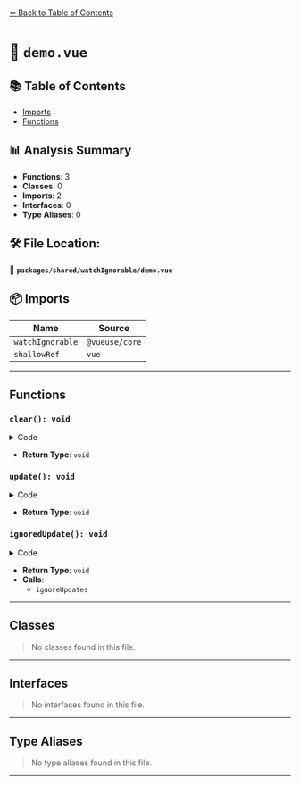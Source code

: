 [⬅️ Back to Table of Contents](../../../index.md)

# 📄 `demo.vue`

## 📚 Table of Contents

- [Imports](#imports)
- [Functions](#functions)

## 📊 Analysis Summary

- **Functions**: 3
- **Classes**: 0
- **Imports**: 2
- **Interfaces**: 0
- **Type Aliases**: 0

## 🛠️ File Location:
📂 **`packages/shared/watchIgnorable/demo.vue`**

## 📦 Imports

| Name | Source |
|------|--------|
| `watchIgnorable` | `@vueuse/core` |
| `shallowRef` | `vue` |


---

## Functions

### `clear(): void`

<details><summary>Code</summary>

```ts
function clear() {
  source.value = 0
  log.value = ''
}
```
</details>

- **Return Type**: `void`
### `update(): void`

<details><summary>Code</summary>

```ts
function update() {
  source.value++
}
```
</details>

- **Return Type**: `void`
### `ignoredUpdate(): void`

<details><summary>Code</summary>

```ts
function ignoredUpdate() {
  ignoreUpdates(() => {
    source.value++
  })
}
```
</details>

- **Return Type**: `void`
- **Calls**:
  - `ignoreUpdates`

---

## Classes

> No classes found in this file.


---

## Interfaces

> No interfaces found in this file.


---

## Type Aliases

> No type aliases found in this file.


---